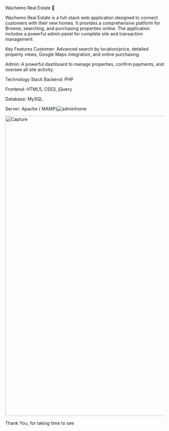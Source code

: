 Wachemo Real Estate 🏡


Wachemo Real Estate is a full-stack web application designed to connect customers with their new homes. It provides a comprehensive platform for Browse, searching, and purchasing properties online. The application includes a powerful admin panel for complete site and transaction management

 Key Features
Customer: Advanced search by location/price, detailed property views, Google Maps integration, and online purchasing.

Admin: A powerful dashboard to manage properties, confirm payments, and oversee all site activity.

 Technology Stack
Backend: PHP

Frontend: HTML5, CSS3, jQuery

Database: MySQL

Server: Apache ( MAMP)![adminhome](https://github.com/user-attachments/assets/af724c0e-9a1c-4cd6-ac51-247c36551766)



<img width="948" alt="Capture" src="https://github.com/user-attachments/assets/10c62da2-388f-40a9-9fbe-42ad85c43669" />



Thank You, for taking time to see

